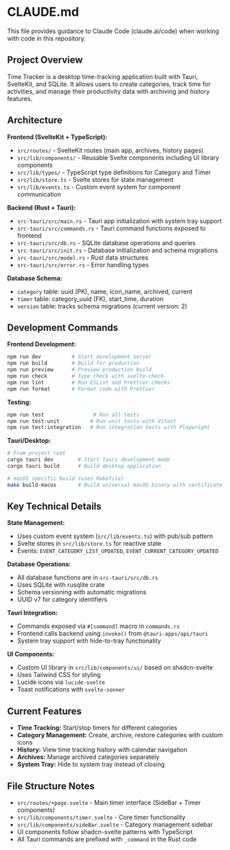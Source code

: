 # CLAUDE.md

This file provides guidance to Claude Code (claude.ai/code) when working with code in this repository.

## Project Overview

Time Tracker is a desktop time-tracking application built with Tauri, SvelteKit, and SQLite. It allows users to create categories, track time for activities, and manage their productivity data with archiving and history features.

## Architecture

**Frontend (SvelteKit + TypeScript):**
- `src/routes/` - SvelteKit routes (main app, archives, history pages)
- `src/lib/components/` - Reusable Svelte components including UI library components
- `src/lib/types/` - TypeScript type definitions for Category and Timer
- `src/lib/store.ts` - Svelte stores for state management
- `src/lib/events.ts` - Custom event system for component communication

**Backend (Rust + Tauri):**
- `src-tauri/src/main.rs` - Tauri app initialization with system tray support
- `src-tauri/src/commands.rs` - Tauri command functions exposed to frontend
- `src-tauri/src/db.rs` - SQLite database operations and queries
- `src-tauri/src/init.rs` - Database initialization and schema migrations
- `src-tauri/src/model.rs` - Rust data structures
- `src-tauri/src/error.rs` - Error handling types

**Database Schema:**
- `category` table: uuid (PK), name, icon_name, archived, current
- `timer` table: category_uuid (FK), start_time, duration
- `version` table: tracks schema migrations (current version: 2)

## Development Commands

**Frontend Development:**
```bash
npm run dev          # Start development server
npm run build        # Build for production
npm run preview      # Preview production build
npm run check        # Type check with svelte-check
npm run lint         # Run ESLint and Prettier checks
npm run format       # Format code with Prettier
```

**Testing:**
```bash
npm run test                # Run all tests
npm run test:unit          # Run unit tests with Vitest
npm run test:integration   # Run integration tests with Playwright
```

**Tauri/Desktop:**
```bash
# From project root
cargo tauri dev        # Start Tauri development mode
cargo tauri build      # Build desktop application

# macOS specific build (uses Makefile)
make build-macos       # Build universal macOS binary with certificate
```

## Key Technical Details

**State Management:**
- Uses custom event system (`src/lib/events.ts`) with pub/sub pattern
- Svelte stores in `src/lib/store.ts` for reactive state
- Events: `EVENT_CATEGORY_LIST_UPDATED`, `EVENT_CURRENT_CATEGORY_UPDATED`

**Database Operations:**
- All database functions are in `src-tauri/src/db.rs`
- Uses SQLite with rusqlite crate
- Schema versioning with automatic migrations
- UUID v7 for category identifiers

**Tauri Integration:**
- Commands exposed via `#[command]` macro in `commands.rs`
- Frontend calls backend using `invoke()` from `@tauri-apps/api/tauri`
- System tray support with hide-to-tray functionality

**UI Components:**
- Custom UI library in `src/lib/components/ui/` based on shadcn-svelte
- Uses Tailwind CSS for styling
- Lucide icons via `lucide-svelte`
- Toast notifications with `svelte-sonner`

## Current Features

- **Time Tracking:** Start/stop timers for different categories
- **Category Management:** Create, archive, restore categories with custom icons
- **History:** View time tracking history with calendar navigation
- **Archives:** Manage archived categories separately
- **System Tray:** Hide to system tray instead of closing

## File Structure Notes

- `src/routes/+page.svelte` - Main timer interface (SideBar + Timer components)
- `src/lib/components/timer.svelte` - Core timer functionality
- `src/lib/components/sideBar.svelte` - Category management sidebar
- UI components follow shadcn-svelte patterns with TypeScript
- All Tauri commands are prefixed with `_command` in the Rust code